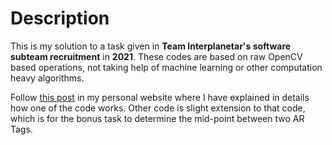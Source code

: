 # Description
This is my solution to a task given in **Team Interplanetar's software subteam recruitment** in **2021**. These codes are based on raw OpenCV based operations, not taking help of machine learning or other computation heavy algorithms. 

Follow [this post](https://sheriffmelamine.github.io/posts/a-simple-opencv/) in my personal website where I have explained in details how one of the code works. Other code is slight extension to that code, which is for the bonus task to determine the mid-point between two AR Tags.
